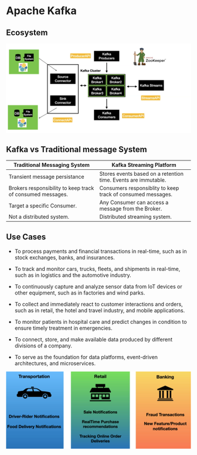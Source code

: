 # Apache Kafka

## Ecosystem

![](2021-06-08-20-40-32.png)

## Kafka vs Traditional message System

| Traditional Messaging System                               | Kafka Streaming Platform                                       |
|------------------------------------------------------------|----------------------------------------------------------------|
| Transient message persistance                              | Stores events based on a retention time. Events are immutable. |
| Brokers responsibility to keep track of consumed messages. | Consumers responsiblity to keep track of consumed messages.    |
| Target a specific Consumer.                                | Any Consumer can access a message from the Broker.             |
| Not a distributed system.                                  | Distributed streaming system.                                  |

## Use Cases

* To process payments and financial transactions in real-time, such as in stock exchanges, banks, and insurances.

* To track and monitor cars, trucks, fleets, and shipments in real-time, such as in logistics and the automotive industry.

* To continuously capture and analyze sensor data from IoT devices or other equipment, such as in factories and wind parks.

* To collect and immediately react to customer interactions and orders, such as in retail, the hotel and travel industry, and mobile applications.

* To monitor patients in hospital care and predict changes in condition to ensure timely treatment in emergencies.

* To connect, store, and make available data produced by different divisions of a company.

* To serve as the foundation for data platforms, event-driven architectures, and microservices.

![](2021-06-08-12-13-18.png)
